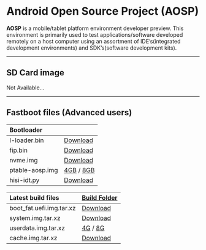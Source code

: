 # Android Open Source Project (AOSP)

**AOSP** is a mobile/tablet platform environment developer preview. This environment is primarily used to test applications/software developed remotely on a host computer using an assortment of IDE’s(integrated development environments) and SDK’s(software development kits).

***

## SD Card image

Not Available...

***

## Fastboot files (Advanced users)

|   Bootloader    |        |
|:------------------|:-----------------------|
| l-loader.bin      | [Download](http://builds.96boards.org/releases/hikey/linaro/binaries/latest/l-loader.bin)           |
| fip.bin           | [Download](http://builds.96boards.org/releases/hikey/linaro/binaries/latest/fip.bin)           | 
| nvme.img          | [Download](http://builds.96boards.org/releases/hikey/linaro/binaries/latest/nvme.img)           | 
| ptable-aosp.img  | [4GB](http://builds.96boards.org/releases/hikey/linaro/binaries/latest/ptable-aosp-4g.img) / [8GB](http://builds.96boards.org/releases/hikey/linaro/binaries/latest/ptable-aosp-8g.img)      | 
| hisi-idt.py       | [Download](http://builds.96boards.org/releases/hikey/linaro/binaries/latest/hisi-idt.py)           | 

|   Latest build files    |    [Build Folder]() |
|:------------------------|:-----------------------|
|boot_fat.uefi.img.tar.xz |[Download](http://builds.96boards.org/releases/hikey/linaro/aosp/latest/boot_fat.uefi.img.tar.xz)     |
|system.img.tar.xz        |[Download](http://builds.96boards.org/releases/hikey/linaro/aosp/latest/system.img.tar.xz)            |
|userdata.img.tar.xz      |[4G](http://builds.96boards.org/releases/hikey/linaro/aosp/latest/userdata-4gb.img.tar.xz) / [8G](http://builds.96boards.org/releases/hikey/linaro/aosp/latest/userdata-8gb.img.tar.xz)            |
|cache.img.tar.xz         |[Download](http://builds.96boards.org/releases/hikey/linaro/aosp/latest/cache.img.tar.xz)            |


